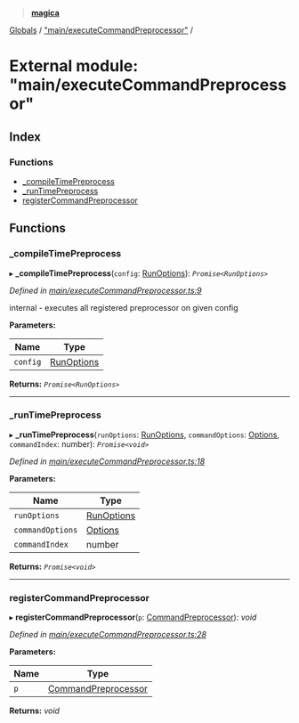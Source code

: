 > **[magica](../README.md)**

[Globals](../README.md) / ["main/executeCommandPreprocessor"](_main_executecommandpreprocessor_.md) /

# External module: "main/executeCommandPreprocessor"

## Index

### Functions

* [_compileTimePreprocess](_main_executecommandpreprocessor_.md#_compiletimepreprocess)
* [_runTimePreprocess](_main_executecommandpreprocessor_.md#_runtimepreprocess)
* [registerCommandPreprocessor](_main_executecommandpreprocessor_.md#registercommandpreprocessor)

## Functions

###  _compileTimePreprocess

▸ **_compileTimePreprocess**(`config`: [RunOptions](../interfaces/_types_.runoptions.md)): *`Promise<RunOptions>`*

*Defined in [main/executeCommandPreprocessor.ts:9](https://github.com/cancerberoSgx/magica/blob/c5226cf/src/main/executeCommandPreprocessor.ts#L9)*

internal - executes all registered preprocessor on given config

**Parameters:**

Name | Type |
------ | ------ |
`config` | [RunOptions](../interfaces/_types_.runoptions.md) |

**Returns:** *`Promise<RunOptions>`*

___

###  _runTimePreprocess

▸ **_runTimePreprocess**(`runOptions`: [RunOptions](../interfaces/_types_.runoptions.md), `commandOptions`: [Options](../interfaces/_types_.options.md), `commandIndex`: number): *`Promise<void>`*

*Defined in [main/executeCommandPreprocessor.ts:18](https://github.com/cancerberoSgx/magica/blob/c5226cf/src/main/executeCommandPreprocessor.ts#L18)*

**Parameters:**

Name | Type |
------ | ------ |
`runOptions` | [RunOptions](../interfaces/_types_.runoptions.md) |
`commandOptions` | [Options](../interfaces/_types_.options.md) |
`commandIndex` | number |

**Returns:** *`Promise<void>`*

___

###  registerCommandPreprocessor

▸ **registerCommandPreprocessor**(`p`: [CommandPreprocessor](../interfaces/_types_.commandpreprocessor.md)): *void*

*Defined in [main/executeCommandPreprocessor.ts:28](https://github.com/cancerberoSgx/magica/blob/c5226cf/src/main/executeCommandPreprocessor.ts#L28)*

**Parameters:**

Name | Type |
------ | ------ |
`p` | [CommandPreprocessor](../interfaces/_types_.commandpreprocessor.md) |

**Returns:** *void*